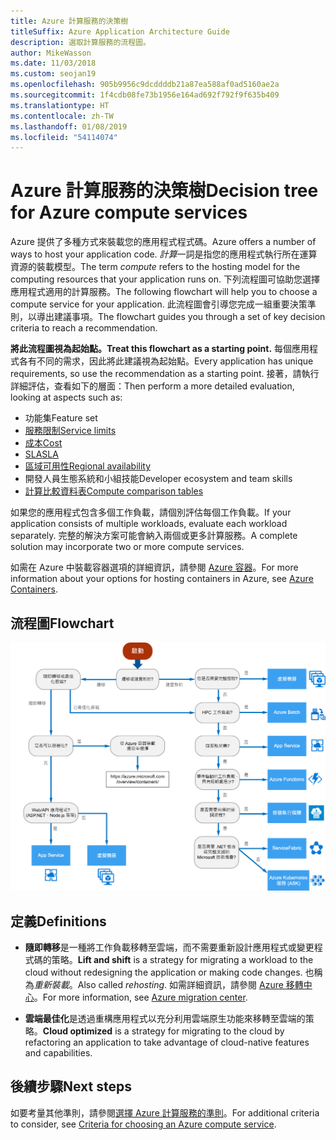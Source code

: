 ```yaml
---
title: Azure 計算服務的決策樹
titleSuffix: Azure Application Architecture Guide
description: 選取計算服務的流程圖。
author: MikeWasson
ms.date: 11/03/2018
ms.custom: seojan19
ms.openlocfilehash: 905b9956c9dcddddb21a87ea588af0ad5160ae2a
ms.sourcegitcommit: 1f4cdb08fe73b1956e164ad692f792f9f635b409
ms.translationtype: HT
ms.contentlocale: zh-TW
ms.lasthandoff: 01/08/2019
ms.locfileid: "54114074"
---
```

# <a name="decision-tree-for-azure-compute-services"></a><span data-ttu-id="71dc3-103">Azure 計算服務的決策樹</span><span class="sxs-lookup"><span data-stu-id="71dc3-103">Decision tree for Azure compute services</span></span>

<span data-ttu-id="71dc3-104">Azure 提供了多種方式來裝載您的應用程式程式碼。</span><span class="sxs-lookup"><span data-stu-id="71dc3-104">Azure offers a number of ways to host your application code.</span></span> <span data-ttu-id="71dc3-105">*計算*一詞是指您的應用程式執行所在運算資源的裝載模型。</span><span class="sxs-lookup"><span data-stu-id="71dc3-105">The term *compute* refers to the hosting model for the computing resources that your application runs on.</span></span> <span data-ttu-id="71dc3-106">下列流程圖可協助您選擇應用程式適用的計算服務。</span><span class="sxs-lookup"><span data-stu-id="71dc3-106">The following flowchart will help you to choose a compute service for your application.</span></span> <span data-ttu-id="71dc3-107">此流程圖會引導您完成一組重要決策準則，以導出建議事項。</span><span class="sxs-lookup"><span data-stu-id="71dc3-107">The flowchart guides you through a set of key decision criteria to reach a recommendation.</span></span>

<span data-ttu-id="71dc3-108">**將此流程圖視為起始點。**</span><span class="sxs-lookup"><span data-stu-id="71dc3-108">**Treat this flowchart as a starting point.**</span></span> <span data-ttu-id="71dc3-109">每個應用程式各有不同的需求，因此將此建議視為起始點。</span><span class="sxs-lookup"><span data-stu-id="71dc3-109">Every application has unique requirements, so use the recommendation as a starting point.</span></span> <span data-ttu-id="71dc3-110">接著，請執行詳細評估，查看如下的層面：</span><span class="sxs-lookup"><span data-stu-id="71dc3-110">Then perform a more detailed evaluation, looking at aspects such as:</span></span>

- <span data-ttu-id="71dc3-111">功能集</span><span class="sxs-lookup"><span data-stu-id="71dc3-111">Feature set</span></span>
- [<span data-ttu-id="71dc3-112">服務限制</span><span class="sxs-lookup"><span data-stu-id="71dc3-112">Service limits</span></span>](/azure/azure-subscription-service-limits)
- [<span data-ttu-id="71dc3-113">成本</span><span class="sxs-lookup"><span data-stu-id="71dc3-113">Cost</span></span>](https://azure.microsoft.com/pricing/)
- [<span data-ttu-id="71dc3-114">SLA</span><span class="sxs-lookup"><span data-stu-id="71dc3-114">SLA</span></span>](https://azure.microsoft.com/support/legal/sla/)
- [<span data-ttu-id="71dc3-115">區域可用性</span><span class="sxs-lookup"><span data-stu-id="71dc3-115">Regional availability</span></span>](https://azure.microsoft.com/global-infrastructure/services/)
- <span data-ttu-id="71dc3-116">開發人員生態系統和小組技能</span><span class="sxs-lookup"><span data-stu-id="71dc3-116">Developer ecosystem and team skills</span></span>
- [<span data-ttu-id="71dc3-117">計算比較資料表</span><span class="sxs-lookup"><span data-stu-id="71dc3-117">Compute comparison tables</span></span>](./compute-comparison.md)

<span data-ttu-id="71dc3-118">如果您的應用程式包含多個工作負載，請個別評估每個工作負載。</span><span class="sxs-lookup"><span data-stu-id="71dc3-118">If your application consists of multiple workloads, evaluate each workload separately.</span></span> <span data-ttu-id="71dc3-119">完整的解決方案可能會納入兩個或更多計算服務。</span><span class="sxs-lookup"><span data-stu-id="71dc3-119">A complete solution may incorporate two or more compute services.</span></span>

<span data-ttu-id="71dc3-120">如需在 Azure 中裝載容器選項的詳細資訊，請參閱 [Azure 容器](https://azure.microsoft.com/overview/containers/)。</span><span class="sxs-lookup"><span data-stu-id="71dc3-120">For more information about your options for hosting containers in Azure, see [Azure Containers](https://azure.microsoft.com/overview/containers/).</span></span>

## <a name="flowchart"></a><span data-ttu-id="71dc3-121">流程圖</span><span class="sxs-lookup"><span data-stu-id="71dc3-121">Flowchart</span></span>

![Azure 計算服務的決策樹](../images/compute-decision-tree.svg)

## <a name="definitions"></a><span data-ttu-id="71dc3-123">定義</span><span class="sxs-lookup"><span data-stu-id="71dc3-123">Definitions</span></span>

- <span data-ttu-id="71dc3-124">**隨即轉移**是一種將工作負載移轉至雲端，而不需要重新設計應用程式或變更程式碼的策略。</span><span class="sxs-lookup"><span data-stu-id="71dc3-124">**Lift and shift** is a strategy for migrating a workload to the cloud without redesigning the application or making code changes.</span></span> <span data-ttu-id="71dc3-125">也稱為*重新裝載*。</span><span class="sxs-lookup"><span data-stu-id="71dc3-125">Also called *rehosting*.</span></span> <span data-ttu-id="71dc3-126">如需詳細資訊，請參閱 [Azure 移轉中心](https://azure.microsoft.com/migration/)。</span><span class="sxs-lookup"><span data-stu-id="71dc3-126">For more information, see [Azure migration center](https://azure.microsoft.com/migration/).</span></span>

- <span data-ttu-id="71dc3-127">**雲端最佳化**是透過重構應用程式以充分利用雲端原生功能來移轉至雲端的策略。</span><span class="sxs-lookup"><span data-stu-id="71dc3-127">**Cloud optimized** is a strategy for migrating to the cloud by refactoring an application to take advantage of cloud-native features and capabilities.</span></span>

## <a name="next-steps"></a><span data-ttu-id="71dc3-128">後續步驟</span><span class="sxs-lookup"><span data-stu-id="71dc3-128">Next steps</span></span>

<span data-ttu-id="71dc3-129">如要考量其他準則，請參閱[選擇 Azure 計算服務的準則](./compute-comparison.md)。</span><span class="sxs-lookup"><span data-stu-id="71dc3-129">For additional criteria to consider, see [Criteria for choosing an Azure compute service](./compute-comparison.md).</span></span>
